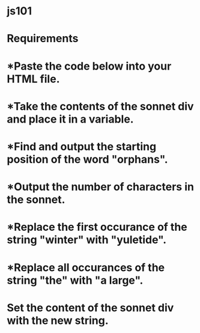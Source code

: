 # js101

# Requirements

# *Paste the code below into your HTML file.
# *Take the contents of the sonnet div and place it in a variable.
# *Find and output the starting position of the word "orphans".
# *Output the number of characters in the sonnet.
# *Replace the first occurance of the string "winter" with "yuletide".
# *Replace all occurances of the string "the" with "a large".
# Set the content of the sonnet div with the new string.
